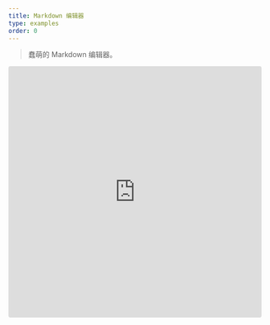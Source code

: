 ```yaml
---
title: Markdown 编辑器
type: examples
order: 0
---
```


> 蠢萌的 Markdown 编辑器。

<iframe src="https://codesandbox.io/embed/github/vuejs/v2.vuejs.rg/tree/master/src/v2/examples/vue-20-markdown-editor?codemirror=1&hidedevtools=1&hidenavigation=1&theme=light" style="width:100%; height:500px; border:0; border-radius: 4px; overflow:hidden;" title="vue-20-template-compilation" allow="geolocation; microphone; camera; midi; vr; accelerometer; gyroscope; payment; ambient-light-sensor; encrypted-media; usb" sandbox="allow-modals allow-forms allow-popups allow-scripts allow-same-origin"></iframe>
